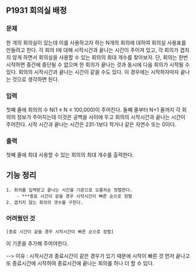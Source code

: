 ## P1931 회의실 배정

### 문제
한 개의 회의실이 있는데 이를 사용하고자 하는 N개의 회의에 대하여 회의실 사용표를 만들려고 한다. 각 회의 I에 대해 시작시간과 끝나는 시간이 주어져 있고, 각 회의가 겹치지 않게 하면서 회의실을 사용할 수 있는 회의의 최대 개수를 찾아보자. 단, 회의는 한번 시작하면 중간에 중단될 수 없으며 한 회의가 끝나는 것과 동시에 다음 회의가 시작될 수 있다. 회의의 시작시간과 끝나는 시간이 같을 수도 있다. 이 경우에는 시작하자마자 끝나는 것으로 생각하면 된다.

### 입력
첫째 줄에 회의의 수 N(1 ≤ N ≤ 100,000)이 주어진다. 둘째 줄부터 N+1 줄까지 각 회의의 정보가 주어지는데 이것은 공백을 사이에 두고 회의의 시작시간과 끝나는 시간이 주어진다. 시작 시간과 끝나는 시간은 231-1보다 작거나 같은 자연수 또는 0이다.

### 출력
첫째 줄에 최대 사용할 수 있는 회의의 최대 개수를 출력한다.

## 기능 정리

    1. 회의를 입력받고 끝나는 시간을 기준으로 오름차순 정렬한다.
        - ***종료 시간이 같을 경우 시작시간이 빠른 순으로 정렬
    2. 겹치지 않는 회의의 갯수를 구한다.

### 어려웠던 것

```
[종료 시간이 같을 경우 시작시간이 빠른 순으로 정렬]
``` 
이 기준을 추가해 주어야한다.  

--> 이유 : 시작시간과 종료시간이 같은 경우가 있기 때문에 시작이 빠른 것 먼저 끝나고
또 종료시간에 시작하여 종료시간에 끝나는 회의를 하나 더 할 수 있다.